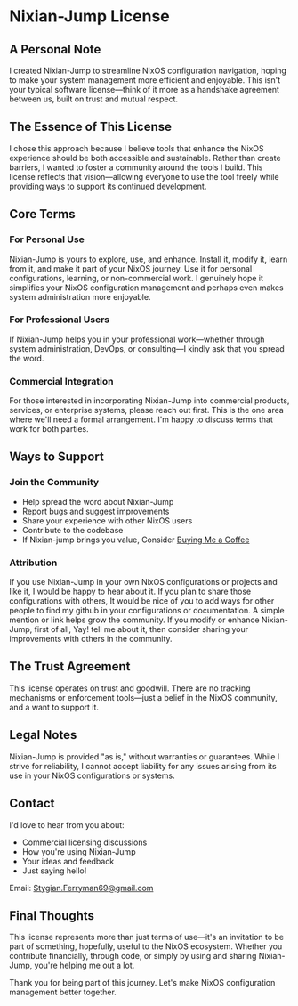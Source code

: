 # Nixian-Jump License

## A Personal Note

I created Nixian-Jump to streamline NixOS configuration navigation, hoping to make
your system management more efficient and enjoyable. This isn't your typical
software license—think of it more as a handshake agreement between us, built on
trust and mutual respect.

## The Essence of This License

I chose this approach because I believe tools that enhance the NixOS experience
should be both accessible and sustainable. Rather than create barriers, I wanted
to foster a community around the tools I build. This license reflects that
vision—allowing everyone to use the tool freely while providing ways to support
its continued development.

## Core Terms

### For Personal Use

Nixian-Jump is yours to explore, use, and enhance. Install it, modify it, learn
from it, and make it part of your NixOS journey. Use it for personal
configurations, learning, or non-commercial work. I genuinely hope it simplifies
your NixOS configuration management and perhaps even makes system administration
more enjoyable.

### For Professional Users

If Nixian-Jump helps you in your professional work—whether through system
administration, DevOps, or consulting—I kindly ask that you spread the word.

### Commercial Integration

For those interested in incorporating Nixian-Jump into commercial products,
services, or enterprise systems, please reach out first. This is the one area
where we'll need a formal arrangement. I'm happy to discuss terms that work for
both parties.

## Ways to Support

### Join the Community

- Help spread the word about Nixian-Jump
- Report bugs and suggest improvements
- Share your experience with other NixOS users
- Contribute to the codebase
- If Nixian-jump brings you value, Consider [Buying Me a Coffee](https://buymeacoffee.com/charon0)

### Attribution

If you use Nixian-Jump in your own NixOS configurations or projects and like it,
I would be happy to hear about it. If you plan to share those configurations with
others, It would be nice of you to add ways for other people to find my github
in your configurations or documentation. A simple mention or link helps grow the
community. If you modify or enhance Nixian-Jump, first of all, Yay! tell me
about it, then consider sharing your improvements with others in the community.

## The Trust Agreement

This license operates on trust and goodwill. There are no tracking mechanisms or
enforcement tools—just a belief in the NixOS community, and a want to support it.

## Legal Notes

Nixian-Jump is provided "as is," without warranties or guarantees. While I strive
for reliability, I cannot accept liability for any issues arising from its use in
your NixOS configurations or systems.

## Contact

I'd love to hear from you about:
- Commercial licensing discussions
- How you're using Nixian-Jump
- Your ideas and feedback
- Just saying hello!

Email: Stygian.Ferryman69@gmail.com

## Final Thoughts

This license represents more than just terms of use—it's an invitation to be part
of something, hopefully, useful to the NixOS ecosystem. Whether you contribute
financially, through code, or simply by using and sharing Nixian-Jump, you're
helping me out a lot.

Thank you for being part of this journey. Let's make NixOS configuration
management better together.
